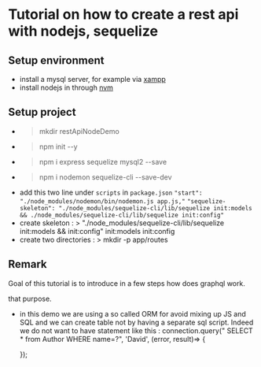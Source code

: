 # Tutorial on how to create a rest api with nodejs, sequelize

## Setup environment

  * install a mysql server, for example via [xampp](https://www.apachefriends.org/index.html)
  * install nodejs in through [nvm](https://github.com/creationix/nvm)

## Setup project
  * > mkdir restApiNodeDemo
  * > npm init --y
  * > npm i express sequelize mysql2 --save
  * > npm i nodemon sequelize-cli --save-dev
  * add this two line under `scripts` in `package.json`
        `"start": "./node_modules/nodemon/bin/nodemon.js app.js,"`
        `"sequelize-skeleton": "./node_modules/sequelize-cli/lib/sequelize init:models && ./node_modules/sequelize-cli/lib/sequelize init:config"`        
  * create skeleton : >  "./node_modules/sequelize-cli/lib/sequelize init:models && init:config" init:models init:config
  * create two directories : > mkdir -p app/routes  

## Remark
  Goal of this tutorial is to introduce in a few steps how does graphql work.

  that purpose.
  * in this demo we are using a so called ORM for avoid mixing up JS and SQL and we can create table not by having a separate sql script. Indeed we do not want to have statement like this :
    connection.query(" SELECT * from Author WHERE name=?", 'David', (error, result)=> {

    });
